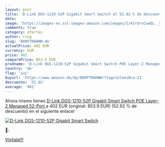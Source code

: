 ```yaml
---
layout: post
title: 'D-Link DGS-1210-52P Gigabit Smart Switch al 52.92 % de descuento'
date: 
image: 'https://images-eu.ssl-images-amazon.com/images/I/41rdrvCuwQL._SL200_.jpg'
comments: true
category: ofertas
author: ring
slug: 'B00P7RAHWW-de'
actualPrice: 402 EUR
currency: EUR
price: 402
comparePrice: 853.9 EUR
prodname: 'D-Link DGS-1210-52P Gigabit Smart Switch POE Layer-2 Managed  52-Port '
country: 'de'
flag: '🇩🇪'
buyurl: 'https://www.amazon.de/dp/B00P7RAHWW/?tag=tolees0ca-21'
descuento: '52.92'
average: '402'
---
```


Ahora mismo tienes [D-Link DGS-1210-52P Gigabit Smart Switch POE Layer-2 Managed  52-Port ](https://www.amazon.de/dp/B00P7RAHWW/?tag=tolees0ca-21) a 402 EUR (original: 853.9 EUR) (52.92 %  de descuento) en el siguiente enlace!

[![D-Link DGS-1210-52P Gigabit Smart Switch](https://images-eu.ssl-images-amazon.com/images/I/41rdrvCuwQL._SL200_.jpg)](https://www.amazon.de/dp/B00P7RAHWW/?tag=tolees0ca-21)

🔎:


[Visítala!!!](https://www.amazon.de/dp/B00P7RAHWW/?tag=tolees0ca-21)
